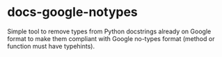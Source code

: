# docs-google-notypes
Simple tool to remove types from Python docstrings already on Google format to make them compliant with Google no-types format (method or function must have typehints).
